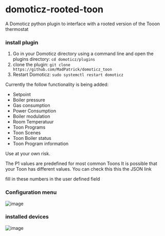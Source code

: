 # domoticz-rooted-toon

A Domoticz python plugin to interface with a rooted version of the Tooon thermostat


### install plugin
1. Go in your Domoticz directory using a command line and open the plugins directory:
 ```cd domoticz/plugins```
2. clone the plugin:
 ```git clone https://github.com/MadPatrick/domoticz_toon```
2. Restart Domoticz:
 ```sudo systemctl restart domoticz```
 
 
Currently the follow functionality is being added:
- Setpoint
- Boiler pressure
- Gas consumption
- Power Consumption
- Boiler modulation
- Room Temperatuur
- Toon Programs
- Toon Scenes
- Toon Boiler status
- Toon Program information

Use at your own risk.

The P1 values are predefined for most common Toons
It is possible that your Toon has different values. 
You can check this this the JSON link

fill in these numbers in the user defined field
### Configuration menu
![image](https://user-images.githubusercontent.com/81873830/210851309-c88fa5ff-684c-460d-929e-6c6ab5253c4c.png)

### installed devices
![image](https://user-images.githubusercontent.com/81873830/210851429-d6085416-cc71-4519-8603-94d8226793e3.png)

